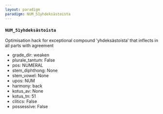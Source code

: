 ```yaml
---
layout: paradigm
paradigm: NUM_51yhdeksästoista
---
```

### ` NUM_51yhdeksästoista `

Optimisation hack for exceptional compound ’yhdeksästoista’ that inflects in all parts with agreement
* grade_dir: weaken
* plurale_tantum: False
* pos: NUMERAL
* stem_diphthong: None
* stem_vowel: None
* upos: NUM
* harmony: back
* kotus_av: None
* kotus_tn: 51
* clitics: False
* possessive: False
